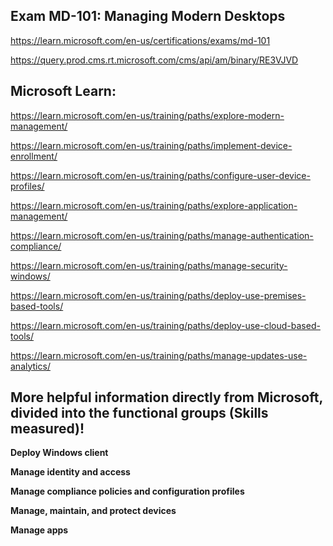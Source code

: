 Exam MD-101: Managing Modern Desktops
-------------------
https://learn.microsoft.com/en-us/certifications/exams/md-101

https://query.prod.cms.rt.microsoft.com/cms/api/am/binary/RE3VJVD

Microsoft Learn:
-------------------
https://learn.microsoft.com/en-us/training/paths/explore-modern-management/

https://learn.microsoft.com/en-us/training/paths/implement-device-enrollment/

https://learn.microsoft.com/en-us/training/paths/configure-user-device-profiles/

https://learn.microsoft.com/en-us/training/paths/explore-application-management/

https://learn.microsoft.com/en-us/training/paths/manage-authentication-compliance/

https://learn.microsoft.com/en-us/training/paths/manage-security-windows/

https://learn.microsoft.com/en-us/training/paths/deploy-use-premises-based-tools/

https://learn.microsoft.com/en-us/training/paths/deploy-use-cloud-based-tools/

https://learn.microsoft.com/en-us/training/paths/manage-updates-use-analytics/

More helpful information directly from Microsoft, divided into the functional groups (Skills measured)!
-------------------
**Deploy Windows client**  

**Manage identity and access**  

**Manage compliance policies and configuration profiles**  

**Manage, maintain, and protect devices**  

**Manage apps**  
